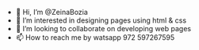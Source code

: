 - 👋 Hi, I’m @ZeinaBozia
- 👀 I’m interested in designing pages 
     using html & css
- 💞️ I’m looking to collaborate on developing 
     web pages
- 📫 How to reach me by
     watsapp 972 597267595

<!---
ZeinaBozia/ZeinaBozia is a ✨ special ✨ repository because its `README.md` (this file) appears on your GitHub profile.
You can click the Preview link to take a look at your changes.
--->
